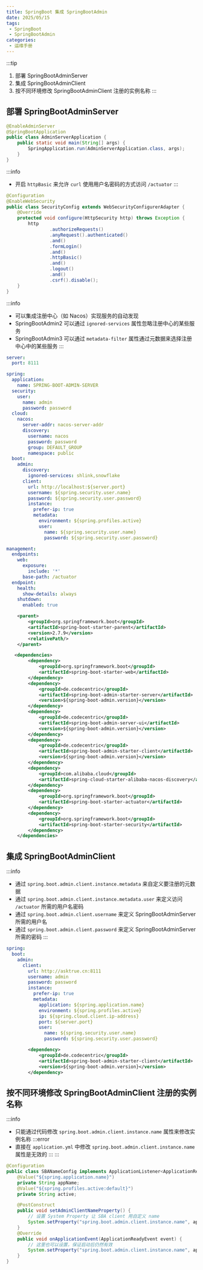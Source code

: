 ```yaml
---
title: SpringBoot 集成 SpringBootAdmin
date: 2025/05/15
tags:
 - SpringBoot
 - SpringBootAdmin
categories:
 - 运维手册
---
```


:::tip
1. 部署 SpringBootAdminServer
2. 集成 SpringBootAdminClient
3. 按不同环境修改 SpringBootAdminClient 注册的实例名称
:::

## 部署 SpringBootAdminServer

```java
@EnableAdminServer
@SpringBootApplication
public class AdminServerApplication {
    public static void main(String[] args) {
        SpringApplication.run(AdminServerApplication.class, args);
    }
}
```

:::info
- 开启 `httpBasic` 来允许 `curl` 使用用户名密码的方式访问 `/actuator`
:::

```java
@Configuration
@EnableWebSecurity
public class SecurityConfig extends WebSecurityConfigurerAdapter {
    @Override
    protected void configure(HttpSecurity http) throws Exception {
        http
                .authorizeRequests()
                .anyRequest().authenticated()
                .and()
                .formLogin()
                .and()
                .httpBasic()
                .and()
                .logout()
                .and()
                .csrf().disable();
    }
}
```

:::info
- 可以集成注册中心（如 Nacos）实现服务的自动发现
- SpringBootAdmin2 可以通过 `ignored-services` 属性忽略注册中心的某些服务
- SpringBootAdmin3 可以通过 `metadata-filter` 属性通过元数据来选择注册中心中的某些服务
:::

```yml
server:
  port: 8111

spring:
  application:
    name: SPRING-BOOT-ADMIN-SERVER
  security:
    user:
      name: admin
      password: password
  cloud:
    nacos:
      server-addr: nacos-server-addr
      discovery:
        username: nacos
        password: password
        group: DEFAULT_GROUP
        namespace: public
  boot:
    admin:
      discovery:
        ignored-services: shlink,snowflake
      client:
        url: http://localhost:${server.port}
        username: ${spring.security.user.name}
        password: ${spring.security.user.password}
        instance:
          prefer-ip: true
          metadata:
            environment: ${spring.profiles.active}
            user:
              name: ${spring.security.user.name}
              password: ${spring.security.user.password}

management:
  endpoints:
    web:
      exposure:
        include: '*'
      base-path: /actuator
  endpoint:
    health:
      show-details: always
    shutdown:
      enabled: true
```

```xml
    <parent>
        <groupId>org.springframework.boot</groupId>
        <artifactId>spring-boot-starter-parent</artifactId>
        <version>2.7.9</version>
        <relativePath/>
    </parent>

   <dependencies>
        <dependency>
            <groupId>org.springframework.boot</groupId>
            <artifactId>spring-boot-starter-web</artifactId>
        </dependency>
        <dependency>
            <groupId>de.codecentric</groupId>
            <artifactId>spring-boot-admin-starter-server</artifactId>
            <version>${spring-boot-admin.version}</version>
        </dependency>
        <dependency>
            <groupId>de.codecentric</groupId>
            <artifactId>spring-boot-admin-server-ui</artifactId>
            <version>${spring-boot-admin.version}</version>
        </dependency>
        <dependency>
            <groupId>de.codecentric</groupId>
            <artifactId>spring-boot-admin-starter-client</artifactId>
            <version>${spring-boot-admin.version}</version>
        </dependency>
        <dependency>
            <groupId>com.alibaba.cloud</groupId>
            <artifactId>spring-cloud-starter-alibaba-nacos-discovery</artifactId>
        </dependency>
        <dependency>
            <groupId>org.springframework.boot</groupId>
            <artifactId>spring-boot-starter-actuator</artifactId>
        </dependency>
        <dependency>
            <groupId>org.springframework.boot</groupId>
            <artifactId>spring-boot-starter-security</artifactId>
        </dependency>
    </dependencies>
```

## 集成 SpringBootAdminClient

:::info
- 通过 `spring.boot.admin.client.instance.metadata` 来自定义要注册的元数据
- 通过 `spring.boot.admin.client.instance.metadata.user` 来定义访问 `/actuator` 所需的用户名密码
- 通过 `spring.boot.admin.client.username` 来定义 SpringBootAdminServer 所需的用户名
- 通过 `spring.boot.admin.client.password` 来定义 SpringBootAdminServer 所需的密码
:::

```yml
spring:
  boot:
    admin:
      client:
        url: http://asktrue.cn:8111
        username: admin
        password: password
        instance:
          prefer-ip: true
          metadata:
            application: ${spring.application.name}
            environment: ${spring.profiles.active}
            ip: ${spring.cloud.client.ip-address}
            port: ${server.port}
            user:
              name: ${spring.security.user.name}
              password: ${spring.security.user.password}
```

```xml
        <dependency>
            <groupId>de.codecentric</groupId>
            <artifactId>spring-boot-admin-starter-client</artifactId>
            <version>${spring-boot-admin.version}</version>
        </dependency>
```

## 按不同环境修改 SpringBootAdminClient 注册的实例名称

:::info
- 只能通过代码修改 `spring.boot.admin.client.instance.name` 属性来修改实例名称
:::error
- 直接在 `application.yml` 中修改 `spring.boot.admin.client.instance.name` 属性是无效的
:::
:::

```java
@Configuration
public class SBANameConfig implements ApplicationListener<ApplicationReadyEvent> {
    @Value("${spring.application.name}")
    private String appName;
    @Value("${spring.profiles.active:default}")
    private String active;

    @PostConstruct
    public void setAdminClientNameProperty() {
        // 设置 System Property 让 SBA client 用自定义 name
        System.setProperty("spring.boot.admin.client.instance.name", appName + "-[" + active + "]");
    }
    @Override
    public void onApplicationEvent(ApplicationReadyEvent event) {
        // 这里也可以设置，保证启动后仍然有效
        System.setProperty("spring.boot.admin.client.instance.name", appName + "-[" + active + "]");
    }
}
```
